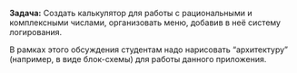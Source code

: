 **Задача:** 
Создать калькулятор для работы с рациональными и комплексными числами,
организовать меню, добавив в неё систему логирования.

В рамках этого обсуждения студентам надо нарисовать “архитектуру”
(например, в виде блок-схемы) для работы данного приложения.